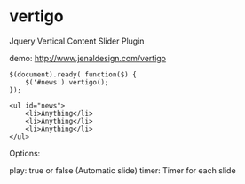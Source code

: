 # vertigo
Jquery Vertical Content Slider Plugin

demo: http://www.jenaldesign.com/vertigo

    $(document).ready( function($) {
        $('#news').vertigo();     
    });
    
	<ul id="news">
		<li>Anything</li>
		<li>Anything</li>
		<li>Anything</li>
	</ul>


Options:

play: true or false (Automatic slide)
timer: Timer for each slide
